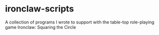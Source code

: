 # ironclaw-scripts
A collection of programs I wrote to support with the table-top role-playing game Ironclaw: Squaring the Circle
